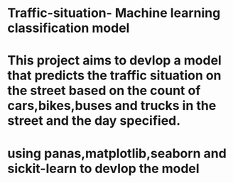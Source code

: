 # Traffic-situation- Machine learning classification model 
# This project aims to devlop a model that predicts the traffic situation on the street based on the count of cars,bikes,buses and trucks in the street and the day specified.
# using panas,matplotlib,seaborn and sickit-learn to devlop the model  
